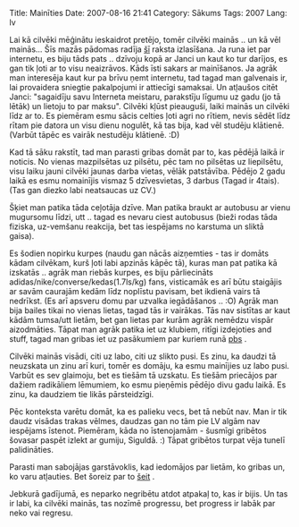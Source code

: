 Title: Mainīties
Date: 2007-08-16 21:41
Category: Sākums
Tags: 2007
Lang: lv

Lai kā cilvēki mēģinātu ieskaidrot pretējo, tomēr cilvēki mainās .. un kā vēl mainās... Šīs mazās pādomas radīja [šī][1] raksta izlasīšana. Ja runa iet par internetu, es biju tāds pats  .. dzīvoju kopā ar Janci un  kaut ko tur darījos, es gan tik ļoti ar to visu neaizrāvos. Kāds īsti sakars ar mainīšanos. Ja agrāk man interesēja kaut kur pa brīvu ņemt internetu, tad tagad man galvenais ir, lai provaidera sniegtie pakalpojumi ir attiecīgi samaksai. Un atļaušos citēt Janci: "sagaidīju savu Interneta meistaru, parakstīju līgumu uz gadu (jo tā lētāk) un lietoju to par maksu". Cilvēki kļūst pieauguši, laiki mainās un cilvēki līdz ar to. Es piemēram esmu sācis celties ļoti agri no rītiem, nevis sēdēt līdz rītam pie datora un visu dienu nogulēt, kā tas bija, kad vēl studēju klātienē. (Varbūt tāpēc es vairāk nestudēju klātienē. :D)

Kad tā sāku rakstīt, tad man parasti gribas domāt par to, kas pēdējā laikā ir noticis. No vienas mazpilsētas uz pilsētu, pēc tam no pilsētas uz liepilsētu, visu laiku jauni cilvēki jaunas darba vietas, vēlāk patstāvība. Pēdējo 2 gadu laikā es esmu nomainījis vismaz 5 dzīvesvietas, 3 darbus (Tagad ir 4tais). (Tas gan diezko labi neatsaucas uz CV.)

Šķiet man patika tāda ceļotāja dzīve. Man patika braukt ar autobusu ar vienu mugursomu līdzi, utt .. tagad es nevaru ciest autobusus (bieži rodas tāda fiziska, uz-vemšanu reakcija, bet tas iespējams no karstuma un sliktā gaisa).

Es šodien nopirku kurpes (naudu gan nācās aizņemties - tas ir domāts kādam cilvēkam, kurš ļoti labi apzinās kāpēc tā), kuras man pat patika kā izskatās .. agrāk man riebās kurpes, es biju pārliecināts adidas/nike/converse/kedas(1.7ls/kg) fans, visticamāk es arī būtu staigājis ar savām caurajām kedām līdz noplīstu pavisam, bet ikdienā vairs tā nedrīkst. (Es arī apsveru domu par uzvalka iegādāšanos .. :O) Agrāk man bija bailes tikai no vienas lietas, tagad tās ir vairākas. Tās nav sistītas ar kaut kādām tumsa/utt lietām, bet gan lietas par kurām agrāk nemēdzu vispār aizodmāties. Tāpat man agrāk patika iet uz klubiem, ritīgi izdejoties and stuff, tagad man gribas iet uz pasākumiem par kuriem runā [pbs][2] .

Cilvēki mainās visādi, citi uz labo, citi uz slikto pusi. Es zinu, ka daudzi tā neuzskata un zinu arī kuri, tomēr es domāju, ka esmu mainījies uz labo pusi. Varbūt es sev glaimoju, bet es tiešām tā uzskatu. Es tiešām priecājos par dažiem radikāliem lēmumiem, ko esmu pieņēmis pēdējo divu gadu laikā. Es zinu, ka daudziem tie likās pārsteidzīgi.

Pēc konteksta varētu domāt, ka es palieku vecs, bet tā nebūt nav. Man ir tik daudz visādas trakas vēlmes, daudzas gan no tām pie LV algām nav iespējams īstenot. Piemēram, kāda no īstenojamām - šusmīgi gribētos šovasar paspēt izlekt ar gumiju, Siguldā. :) Tāpat gribētos turpat vēja tunelī palidināties.

Parasti man sabojājas garstāvoklis, kad iedomājos par lietām, ko gribas un, ko varu atļauties. Bet šoreiz par to [šeit][3] .

Jebkurā gadījumā, es neparko negribētu atdot atpakaļ to, kas ir bijis. Un tas ir labi, ka cilvēki mainās, tas nozīmē progressu, bet progress ir labāk par neko vai regresu.

  [1]: http://iists.it/index.php?i=1&amp;j_t=1&amp;lj_id=342
  [2]: http://pbs.lv/blog/699/
  [3]: http://zuz.lv/dgr/raksti/189/tris-spilgtakas-jaunibas-baudisanas-fazes/
